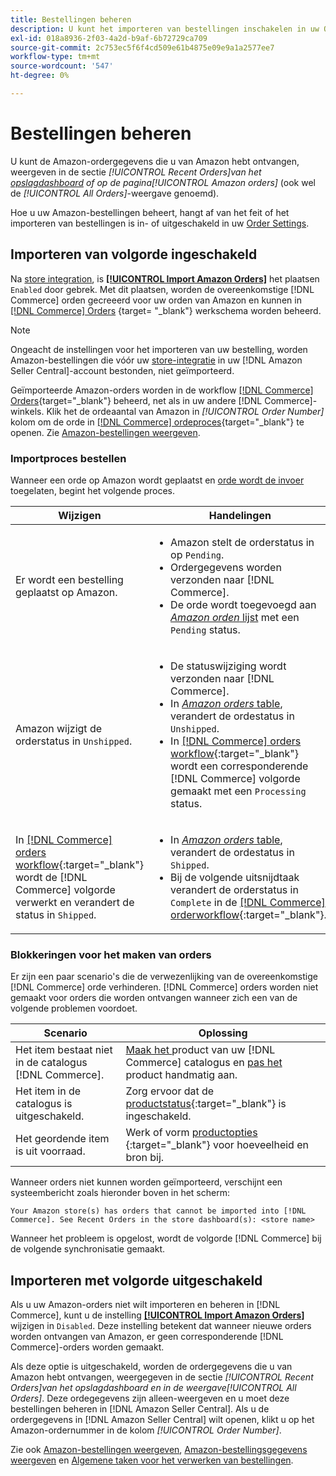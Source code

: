 ```yaml
---
title: Bestellingen beheren
description: U kunt het importeren van bestellingen inschakelen in uw Orderinstellingen om uw Amazon-bestellingen eenvoudiger te beheren via uw Commerce Admin.
exl-id: 018a8936-2f03-4a2d-b9af-6b72729ca709
source-git-commit: 2c753ec5f6f4cd509e61b4875e09e9a1a2577ee7
workflow-type: tm+mt
source-wordcount: '547'
ht-degree: 0%

---
```


# Bestellingen beheren

U kunt de Amazon-ordergegevens die u van Amazon hebt ontvangen, weergeven in de sectie _[!UICONTROL Recent Orders]_van het [opslagdashboard](./amazon-store-dashboard.md) of op de pagina_[!UICONTROL Amazon orders]_ (ook wel de _[!UICONTROL All Orders]_-weergave genoemd).

Hoe u uw Amazon-bestellingen beheert, hangt af van het feit of het importeren van bestellingen is in- of uitgeschakeld in uw [Order Settings](./order-settings.md#configure-order-settings).

## Importeren van volgorde ingeschakeld

Na [store integration](./store-integration.md), is [**[!UICONTROL Import Amazon Orders]**](./order-settings.md#configure-order-settings) het plaatsen `Enabled` door gebrek. Met dit plaatsen, worden de overeenkomstige [!DNL Commerce] orden gecreeerd voor uw orden van Amazon en kunnen in [[!DNL Commerce] Orders](https://docs.magento.com/user-guide/sales/orders.html) {target= &quot;_blank&quot;} werkschema worden beheerd.

>[!NOTE]
>
>Ongeacht de instellingen voor het importeren van uw bestelling, worden Amazon-bestellingen die vóór uw [store-integratie](./store-integration.md) in uw [!DNL Amazon Seller Central]-account bestonden, niet geïmporteerd.

Geïmporteerde Amazon-orders worden in de workflow [[!DNL Commerce] Orders](https://docs.magento.com/user-guide/sales/orders.html){target=&quot;_blank&quot;} beheerd, net als in uw andere [!DNL Commerce]-winkels. Klik het de ordeaantal van Amazon in *[!UICONTROL Order Number]* kolom om de orde in [[!DNL Commerce] ordeproces](https://docs.magento.com/user-guide/sales/order-processing.html#order-view-descriptions){target=&quot;_blank&quot;} te openen. Zie [Amazon-bestellingen weergeven](./amazon-orders-all.md).

### Importproces bestellen

Wanneer een orde op Amazon wordt geplaatst en [orde wordt de invoer ](./order-settings.md) toegelaten, begint het volgende proces.

| Wijzigen | Handelingen |
|---|---|
| Er wordt een bestelling geplaatst op Amazon. | <ul><li>Amazon stelt de orderstatus in op `Pending`.</li><li>Ordergegevens worden verzonden naar [!DNL Commerce].</li><li>De orde wordt toegevoegd aan [_Amazon orden_ lijst](./amazon-orders-all.md) met een `Pending` status.</li></ul> |
| Amazon wijzigt de orderstatus in `Unshipped`. | <ul><li>De statuswijziging wordt verzonden naar [!DNL Commerce].</li><li>In [_Amazon orders_ table](./amazon-orders-all.md), verandert de ordestatus in `Unshipped`.</li><li>In [[!DNL Commerce] orders workflow](https://docs.magento.com/user-guide/sales/orders.html){:target=&quot;_blank&quot;} wordt een corresponderende [!DNL Commerce] volgorde gemaakt met een `Processing` status.</li></ul> |
| In [[!DNL Commerce] orders workflow](https://docs.magento.com/user-guide/sales/orders.html){:target=&quot;_blank&quot;} wordt de [!DNL Commerce] volgorde verwerkt en verandert de status in `Shipped`. | <ul><li>In [_Amazon orders_ table](./amazon-orders-all.md), verandert de ordestatus in `Shipped`.</li><li>Bij de volgende uitsnijdtaak verandert de orderstatus in `Complete` in de [[!DNL Commerce] orderworkflow](https://docs.magento.com/user-guide/sales/orders.html){:target=&quot;_blank&quot;}.</li></ul> |

### Blokkeringen voor het maken van orders

Er zijn een paar scenario&#39;s die de verwezenlijking van de overeenkomstige [!DNL Commerce] orde verhinderen. [!DNL Commerce] orders worden niet gemaakt voor orders die worden ontvangen wanneer zich een van de volgende problemen voordoet.

| Scenario | Oplossing |
|---|---|
| Het item bestaat niet in de catalogus [!DNL Commerce]. | [Maak het ](./creating-assigning-catalog-products.md) product van uw  [!DNL Commerce] catalogus en  [pas het ](./creating-assigning-catalog-products.md) product handmatig aan. |
| Het item in de catalogus is uitgeschakeld. | Zorg ervoor dat de [productstatus](https://docs.magento.com/user-guide/catalog/inventory-product-stock-options.html){:target=&quot;_blank&quot;} is ingeschakeld. |
| Het geordende item is uit voorraad. | Werk of vorm [productopties ](https://docs.magento.com/user-guide/catalog/inventory-product-stock-options.html){:target=&quot;_blank&quot;} voor hoeveelheid en bron bij. |

Wanneer orders niet kunnen worden geïmporteerd, verschijnt een systeembericht zoals hieronder boven in het scherm:

`Your Amazon store(s) has orders that cannot be imported into [!DNL Commerce]. See Recent Orders in the store dashboard(s): <store name>`

Wanneer het probleem is opgelost, wordt de volgorde [!DNL Commerce] bij de volgende synchronisatie gemaakt.

## Importeren met volgorde uitgeschakeld

Als u uw Amazon-orders niet wilt importeren en beheren in [!DNL Commerce], kunt u de instelling [**[!UICONTROL Import Amazon Orders]**](./order-settings.md#configure-order-settings) wijzigen in `Disabled`. Deze instelling betekent dat wanneer nieuwe orders worden ontvangen van Amazon, er geen corresponderende [!DNL Commerce]-orders worden gemaakt.

Als deze optie is uitgeschakeld, worden de ordergegevens die u van Amazon hebt ontvangen, weergegeven in de sectie _[!UICONTROL Recent Orders]_van het opslagdashboard en in de weergave_[!UICONTROL All Orders]_. Deze ordegegevens zijn alleen-weergeven en u moet deze bestellingen beheren in [!DNL Amazon Seller Central]. Als u de ordergegevens in [!DNL Amazon Seller Central] wilt openen, klikt u op het Amazon-ordernummer in de kolom _[!UICONTROL Order Number]_.

Zie ook [Amazon-bestellingen weergeven](./amazon-orders-all.md), [Amazon-bestellingsgegevens weergeven](./amazon-order-details.md) en [Algemene taken voor het verwerken van bestellingen](./common-order-processing.md).
